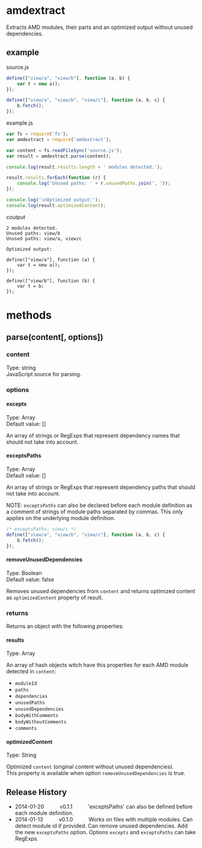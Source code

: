 # amdextract

Extracts AMD modules, their parts and an optimized output without unused dependencies.

## example

source.js  
``` js
define(["view/a", "view/b"], function (a, b) {
	var t = new a();
});

define(["view/a", "view/b", "view/c"], function (a, b, c) {
	b.fetch();
});
```

example.js  
``` js
var fs = require('fs');
var amdextract = require('amdextract');

var content = fs.readFileSync('source.js');
var result = amdextract.parse(content);

console.log(result.results.length + ' modules detected.');

result.results.forEach(function (r) {
	console.log('Unused paths: ' + r.unusedPaths.join(', '));
});

console.log('\nOptimized output:');
console.log(result.optimizedContent);
```

coutput  
``` console
2 modules detected.
Unused paths: view/b
Unused paths: view/a, view/c

Optimized output:

define(["view/a"], function (a) {
	var t = new a();
});

define(["view/b"], function (b) {
	var t = b;
});
```

# methods

## parse(content[, options])

### content
Type: string  
JavaScript source for parsing.

### options

#### excepts  
Type: Array  
Default value: []  

An array of strings or RegExps that represent dependency names that should not take into account.

#### exceptsPaths  
Type: Array  
Default value: []  

An array of strings or RegExps that represent dependency paths that should not take into account.

NOTE: `exceptsPaths` can also be declared before each module definition as a comment of strings of module paths separated by commas. This only applies on the underlying module definition.

``` js
/* exceptsPaths: view/c */
define(["view/a", "view/b", "view/c"], function (a, b, c) {
	b.fetch();
});
```

#### removeUnusedDependencies  
Type: Boolean  
Default value: false

Removes unused dependencies from `content` and returns optimized content as `optimizedContent` property of result.

### returns

Returns an object with the following properties:

#### results  
Type: Array  

An array of hash objects witch have this properties for each AMD module detected in `content`:

- `moduleId`
- `paths`
- `dependencies`
- `unusedPaths`
- `unusedDependencies`
- `bodyWithComments`
- `bodyWithoutComments`
- `comments`

#### optimizedContent  
Type: String  

Optimized `content` (original content without unused dependencies).  
This property is available when option `removeUnusedDependencies` is true.

## Release History
 * 2014-01-20   v0.1.1   'exceptsPaths' can also be defined before each module definition.
 * 2014-01-13   v0.1.0   Works on files with multiple modules. Can detect module id if provided. Can remove unused dependencies. Add the new `exceptsPaths` option. Options `excepts` and `exceptsPaths` can take RegExps.
 